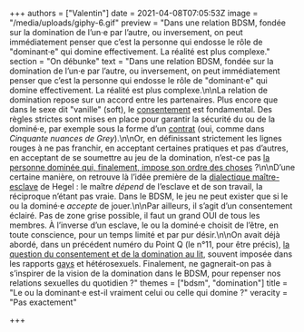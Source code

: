 +++
authors = ["Valentin"]
date = 2021-04-08T07:05:53Z
image = "/media/uploads/giphy-6.gif"
preview = "Dans une relation BDSM, fondée sur la domination de l’un·e par l’autre, ou inversement, on peut immédiatement penser que c’est la personne qui endosse le rôle de \"dominant·e\" qui domine effectivement. La réalité est plus complexe."
section = "On débunke"
text = "Dans une relation BDSM, fondée sur la domination de l’un·e par l’autre, ou inversement, on peut immédiatement penser que c’est la personne qui endosse le rôle de \"dominant·e\" qui domine effectivement. La réalité est plus complexe.\n\nLa relation de domination repose sur un accord entre les partenaires. Plus encore que dans le sexe dit \"vanille\" (soft), le [consentement](https://www.researchgate.net/publication/269738537_Safe_Sane_and_Consensual-Consent_and_the_Ethics_of_BDSM) est fondamental. Des règles strictes sont mises en place pour garantir la sécurité du ou de la dominé·e, par exemple sous la forme d’un [contrat](https://fr.wikipedia.org/wiki/Contrat_masochiste) (oui, comme dans _Cinquante nuances de Grey_).\n\nOr, en définissant strictement les lignes rouges à ne pas franchir, en acceptant certaines pratiques et pas d’autres, en acceptant de se soumettre au jeu de la domination, n’est-ce pas [la personne dominée qui, finalement, impose son ordre des choses](https://pokaa.fr/2018/10/05/le-bdsm-loin-des-cliches-raconte-par-un-strasbourgeois-bien-renseigne/)&nbsp;?\n\nD’une certaine manière, on retrouve là l’idée première de la [dialectique maître-esclave](https://archive.org/details/1HYPPOLITEPHENOMENOLOGIEND/page/n165/) de Hegel&nbsp;: le maître _dépend_ de l’esclave et de son travail, la réciproque n’étant pas vraie. Dans le BDSM, le jeu ne peut exister que si le ou la dominé·e _accepte_ de jouer.\n\nPar ailleurs, il s’agit d’un consentement éclairé. Pas de zone grise possible, il faut un grand OUI de tous les membres. À l’inverse d’un esclave, le ou la dominé·e choisit de l’être, en toute conscience, pour un temps limité et par pur désir.\n\nOn avait déjà abordé, dans un précédent numéro du Point Q (le n°11, pour être précis), [la question du consentement et de la domination au lit](https://lepointq.com/newsletters/je-consens-tu-consens-nous-consentons/), souvent imposée dans les rapports [gays](https://lepointq.com/articles/20-10/sexe-gay-et-si-on-en-finissait-avec-actif-et-passif/) et hétérosexuels. Finalement, ne gagnerait-on pas à s’inspirer de la vision de la domination dans le BDSM, pour repenser nos relations sexuelles du quotidien&nbsp;?"
themes = ["bdsm", "domination"]
title = "Le ou la dominant·e est-il vraiment celui ou celle qui domine&nbsp;?"
veracity = "Pas exactement"

+++
